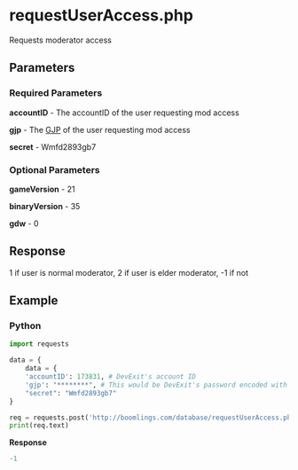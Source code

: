 # requestUserAccess.php

Requests moderator access

## Parameters

### Required Parameters

**accountID** - The accountID of the user requesting mod access

**gjp** - The [GJP](/topics/encryption/gjp.md) of the user requesting mod access

**secret** - Wmfd2893gb7

### Optional Parameters

**gameVersion** - 21

**binaryVersion** - 35

**gdw** - 0

## Response

1 if user is normal moderator, 2 if user is elder moderator, -1 if not

## Example

<!-- tabs:start -->

### **Python**

```py
import requests

data = {
	data = {
    'accountID': 173831, # DevExit's account ID
    'gjp': "********", # This would be DevExit's password encoded with GJP encryption
    "secret": "Wmfd2893gb7"
}

req = requests.post('http://boomlings.com/database/requestUserAccess.php', data=data)
print(req.text)
```

**Response**
```py
-1
```

<!-- tabs:end -->